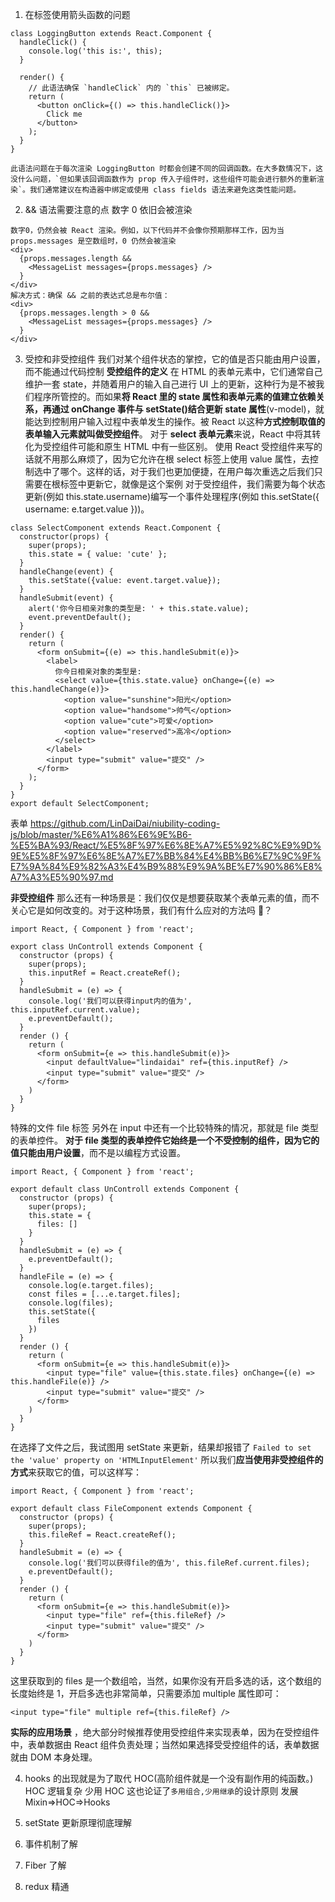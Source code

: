 1. 在标签使用箭头函数的问题

```JS
class LoggingButton extends React.Component {
  handleClick() {
    console.log('this is:', this);
  }

  render() {
    // 此语法确保 `handleClick` 内的 `this` 已被绑定。
    return (
      <button onClick={() => this.handleClick()}>
        Click me
      </button>
    );
  }
}

此语法问题在于每次渲染 LoggingButton 时都会创建不同的回调函数。在大多数情况下，这没什么问题，`但如果该回调函数作为 prop 传入子组件时，这些组件可能会进行额外的重新渲染`。我们通常建议在构造器中绑定或使用 class fields 语法来避免这类性能问题。
```

2. && 语法需要注意的点
   数字 0 依旧会被渲染

```JS
数字0，仍然会被 React 渲染。例如，以下代码并不会像你预期那样工作，因为当 props.messages 是空数组时，0 仍然会被渲染
<div>
  {props.messages.length &&
    <MessageList messages={props.messages} />
  }
</div>
解决方式：确保 && 之前的表达式总是布尔值：
<div>
  {props.messages.length > 0 &&
    <MessageList messages={props.messages} />
  }
</div>
```

3. 受控和非受控组件
   我们对某个组件状态的掌控，它的值是否只能由用户设置，而不能通过代码控制
   **受控组件的定义**
   在 HTML 的表单元素中，它们通常自己维护一套 state，并随着用户的输入自己进行 UI 上的更新，这种行为是不被我们程序所管控的。而如果**将 React 里的 state 属性和表单元素的值建立依赖关系，再通过 onChange 事件与 setState()结合更新 state 属性**(v-model)，就能达到控制用户输入过程中表单发生的操作。被 React 以这种**方式控制取值的表单输入元素就叫做受控组件**。
   对于 **select 表单元素**来说，React 中将其转化为受控组件可能和原生 HTML 中有一些区别。
   使用 React 受控组件来写的话就不用那么麻烦了，因为它允许在根 select 标签上使用 value 属性，去控制选中了哪个。这样的话，对于我们也更加便捷，在用户每次重选之后我们只需要在根标签中更新它，就像是这个案例
   对于受控组件，我们需要为每个状态更新(例如 this.state.username)编写一个事件处理程序(例如 this.setState({ username: e.target.value }))。

```JS
class SelectComponent extends React.Component {
  constructor(props) {
    super(props);
    this.state = { value: 'cute' };
  }
  handleChange(event) {
    this.setState({value: event.target.value});
  }
  handleSubmit(event) {
    alert('你今日相亲对象的类型是: ' + this.state.value);
    event.preventDefault();
  }
  render() {
    return (
      <form onSubmit={(e) => this.handleSubmit(e)}>
        <label>
          你今日相亲对象的类型是:
          <select value={this.state.value} onChange={(e) => this.handleChange(e)}>
            <option value="sunshine">阳光</option>
            <option value="handsome">帅气</option>
            <option value="cute">可爱</option>
            <option value="reserved">高冷</option>
          </select>
        </label>
        <input type="submit" value="提交" />
      </form>
    );
  }
}
export default SelectComponent;

```

表单
https://github.com/LinDaiDai/niubility-coding-js/blob/master/%E6%A1%86%E6%9E%B6-%E5%BA%93/React/%E5%8F%97%E6%8E%A7%E5%92%8C%E9%9D%9E%E5%8F%97%E6%8E%A7%E7%BB%84%E4%BB%B6%E7%9C%9F%E7%9A%84%E9%82%A3%E4%B9%88%E9%9A%BE%E7%90%86%E8%A7%A3%E5%90%97.md

**非受控组件**
那么还有一种场景是：我们仅仅是想要获取某个表单元素的值，而不关心它是如何改变的。对于这种场景，我们有什么应对的方法吗 🤔️？

```JS
import React, { Component } from 'react';

export class UnControll extends Component {
  constructor (props) {
    super(props);
    this.inputRef = React.createRef();
  }
  handleSubmit = (e) => {
    console.log('我们可以获得input内的值为', this.inputRef.current.value);
    e.preventDefault();
  }
  render () {
    return (
      <form onSubmit={e => this.handleSubmit(e)}>
        <input defaultValue="lindaidai" ref={this.inputRef} />
        <input type="submit" value="提交" />
      </form>
    )
  }
}

```

特殊的文件 file 标签
另外在 input 中还有一个比较特殊的情况，那就是 file 类型的表单控件。
**对于 file 类型的表单控件它始终是一个不受控制的组件，因为它的值只能由用户设置**，而不是以编程方式设置。

```JS
import React, { Component } from 'react';

export default class UnControll extends Component {
  constructor (props) {
    super(props);
    this.state = {
      files: []
    }
  }
  handleSubmit = (e) => {
    e.preventDefault();
  }
  handleFile = (e) => {
    console.log(e.target.files);
    const files = [...e.target.files];
    console.log(files);
    this.setState({
      files
    })
  }
  render () {
    return (
      <form onSubmit={e => this.handleSubmit(e)}>
        <input type="file" value={this.state.files} onChange={(e) => this.handleFile(e)} />
        <input type="submit" value="提交" />
      </form>
    )
  }
}

```

在选择了文件之后，我试图用 setState 来更新，结果却报错了
`Failed to set the 'value' property on 'HTMLInputElement'`
所以我们**应当使用非受控组件的方式**来获取它的值，可以这样写：

```JS
import React, { Component } from 'react';

export default class FileComponent extends Component {
  constructor (props) {
    super(props);
    this.fileRef = React.createRef();
  }
  handleSubmit = (e) => {
    console.log('我们可以获得file的值为', this.fileRef.current.files);
    e.preventDefault();
  }
  render () {
    return (
      <form onSubmit={e => this.handleSubmit(e)}>
        <input type="file" ref={this.fileRef} />
        <input type="submit" value="提交" />
      </form>
    )
  }
}

```

这里获取到的 files 是一个数组哈，当然，如果你没有开启多选的话，这个数组的长度始终是 1，开启多选也非常简单，只需要添加 multiple 属性即可：

```JS
<input type="file" multiple ref={this.fileRef} />

```

**实际的应用场景**
，绝大部分时候推荐使用受控组件来实现表单，因为在受控组件中，表单数据由 React 组件负责处理；当然如果选择受受控组件的话，表单数据就由 DOM 本身处理。

4. hooks 的出现就是为了取代 HOC(高阶组件就是一个没有副作用的纯函数。) HOC 逻辑复杂 少用 HOC
   这也论证了`多用组合,少用继承`的设计原则
   发展 Mixin=>HOC=>Hooks

5. setState 更新原理彻底理解
6. 事件机制了解
7. Fiber 了解
8. redux 精通
